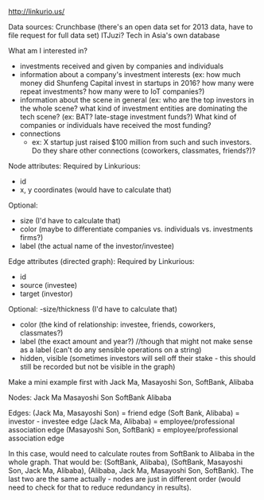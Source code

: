 http://linkurio.us/

Data sources:
Crunchbase (there's an open data set for 2013 data, have to file request for full data set)
ITJuzi?
Tech in Asia's own database

What am I interested in?
- investments received and given by companies and individuals
- information about a company's investment interests (ex: how much money did Shunfeng Capital invest in startups in 2016? how many were repeat investments? how many were to IoT companies?)
- information about the scene in general (ex: who are the top investors in the whole scene? what kind of investment entities are dominating the tech scene? (ex: BAT? late-stage investment funds?) What kind of companies or individuals have received the most funding?
- connections
     - ex: X startup just raised $100 million from such and such investors. Do they share other connections (coworkers, classmates, friends?)?

Node attributes:
Required by Linkurious:
- id
- x, y coordinates (would have to calculate that)

Optional:
- size (I'd have to calculate that)
- color (maybe to differentiate companies vs. individuals vs. investments firms?)
- label (the actual name of the investor/investee)

Edge attributes (directed graph):
Required by Linkurious:
- id
- source (investee)
- target (investor)

Optional:
-size/thickness (I'd have to calculate that)
- color (the kind of relationship: investee, friends, coworkers, classmates?)
- label (the exact amount and year?) //though that might not make sense as a label (can't do any sensible operations on a string)
- hidden, visible (sometimes investors will sell off their stake - this should still be recorded but not be visible in the graph)

Make a mini example first with Jack Ma, Masayoshi Son, SoftBank, Alibaba

Nodes:
Jack Ma
Masayoshi Son
SoftBank
Alibaba

Edges:
(Jack Ma, Masayoshi Son) = friend edge
(Soft Bank, Alibaba) = investor - investee edge
(Jack Ma, Alibaba) = employee/professional association edge
(Masayoshi Son, SoftBank) = employee/professional association edge

In this case, would need to calculate routes from SoftBank to Alibaba in the whole graph. That would be: (SoftBank, Alibaba), (SoftBank, Masayoshi Son, Jack Ma, Alibaba), (Alibaba, Jack Ma, Masayoshi Son, SoftBank). The last two are the same actually - nodes are just in different order (would need to check for that to reduce redundancy in results). 



